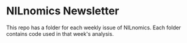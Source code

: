 # NILnomics Newsletter

This repo has a folder for each weekly issue of NILnomics. Each folder contains code used in that week's analysis.